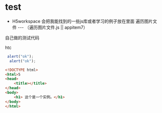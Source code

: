 # test

* H5workspace    会把我能找到的一些js库或者学习的例子放在里面
   遍历图片文件  --- （遍历图片文件.js || appitem7）



自己做的测试代码


htc

```js
 alert("ok");
  alert("ok");
```

```html
<!DOCTYPE html>
<html>5
<head>
	<title></title>
</head>
<body>
	<h1> 这个是一个实例。</h1>
</body>
</html>
```
